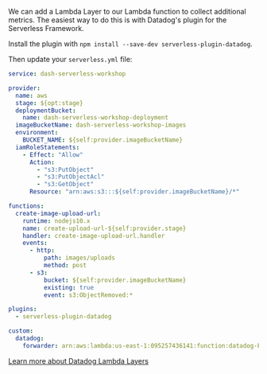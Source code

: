 We can add a Lambda Layer to our Lambda function to collect additional metrics. The easiest way to do this is with Datadog's plugin for the Serverless Framework.

Install the plugin with `npm install --save-dev serverless-plugin-datadog`.

Then update your `serverless.yml` file:

```yaml
service: dash-serverless-workshop

provider:
  name: aws
  stage: ${opt:stage}
  deploymentBucket:
    name: dash-serverless-workshop-deployment
  imageBucketName: dash-serverless-workshop-images
  environment:
    BUCKET_NAME: ${self:provider.imageBucketName}
  iamRoleStatements:
    - Effect: "Allow"
      Action:
        - "s3:PutObject"
        - "s3:PutObjectAcl"
        - "s3:GetObject"
      Resource: "arn:aws:s3:::${self:provider.imageBucketName}/*"

functions:
  create-image-upload-url:
    runtime: nodejs10.x
    name: create-upload-url-${self:provider.stage}
    handler: create-image-upload-url.handler
    events:
      - http:
          path: images/uploads
          method: post
      - s3:
          bucket: ${self:provider.imageBucketName}
          existing: true
          event: s3:ObjectRemoved:*

plugins:
  - serverless-plugin-datadog

custom:
  datadog:
    forwarder: arn:aws:lambda:us-east-1:095257436141:function:datadog-ForwarderStack-1AMJ1QJ882CUH-Forwarder-1T13KB0KAFJEB
```

[Learn more about Datadog Lambda Layers](https://docs.datadoghq.com/integrations/amazon_lambda/?tab=node#installing-and-using-the-datadog-layer)